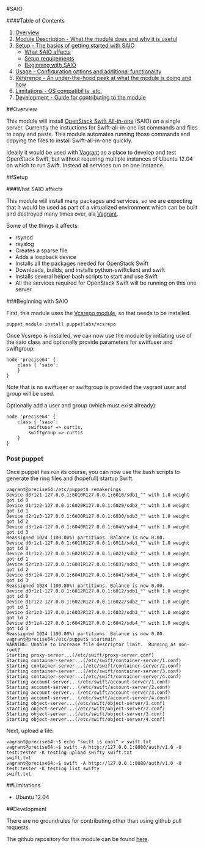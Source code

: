 #SAIO

####Table of Contents

1. [Overview](#overview)
2. [Module Description - What the module does and why it is useful](#module-description)
3. [Setup - The basics of getting started with SAIO](#setup)
    * [What SAIO affects](#what-saio-affects)
    * [Setup requirements](#setup-requirements)
    * [Beginning with SAIO](#beginning-with-saio)
4. [Usage - Configuration options and additional functionality](#usage)
5. [Reference - An under-the-hood peek at what the module is doing and how](#reference)
5. [Limitations - OS compatibility, etc.](#limitations)
6. [Development - Guide for contributing to the module](#development)

##Overview

This module will install [OpenStack Swift All-in-one](http://docs.openstack.org/developer/swift/development_saio.html) (SAIO) on a single server. Currently the instuctions for Swift-all-in-one list commands and files to copy and paste. This module automates running those commands and copying the files to install Swift-all-in-one quickly.

Ideally it would be used with [Vagrant](http://vagrantup.com) as a place to develop and test OpenStack Swift, but without requiring multiple instances of Ubuntu 12.04 on which to run Swift. Instead all services run on one instance.     

##Setup

###What SAIO affects

This module will install many packages and services, so we are expecting that it would be used as part of a virtualized environment which can be built and destroyed many times over, ala [Vagrant](http://vagrantup.com).

Some of the things it affects:

* rsyncd
* rsyslog
* Creates a sparse file
* Adds a loopback device 
* Installs all the packages needed for OpenStack Swift 
* Downloads, builds, and installs python-swiftclient and swift
* Installs several helper bash scripts to start and use Swift
* All the services required for OpenStack Swift will be running on this one server
 
###Beginning with SAIO	

First, this module uses the [Vcsrepo module](https://forge.puppetlabs.com/puppetlabs/vcsrepo), so that needs to be installed.

```
puppet module install puppetlabs/vcsrepo
```

Once Vcsrepo is installed, we can now use the module by initiating use of the saio class and optionally provide parameters for swiftuser and swiftgroup:

```
node 'precise64' {
	class { 'saio':
	}
}
```
Note that is no swiftuser or swiftgroup is provided the vagrant user and group will be used.

Optionally add a user and group (which must exist already):

```
node 'precise64' {
	class { 'saio':
		swiftuser => curtis,
		swiftgroup => curtis
	}
}
```

### Post puppet

Once puppet has run its course, you can now use the bash scripts to generate the ring files and (hopefull) startup Swift.

```
vagrant@precise64:/etc/puppet$ remakerings 
Device d0r1z1-127.0.0.1:6010R127.0.0.1:6010/sdb1_"" with 1.0 weight got id 0
Device d1r1z2-127.0.0.1:6020R127.0.0.1:6020/sdb2_"" with 1.0 weight got id 1
Device d2r1z3-127.0.0.1:6030R127.0.0.1:6030/sdb3_"" with 1.0 weight got id 2
Device d3r1z4-127.0.0.1:6040R127.0.0.1:6040/sdb4_"" with 1.0 weight got id 3
Reassigned 1024 (100.00%) partitions. Balance is now 0.00.
Device d0r1z1-127.0.0.1:6011R127.0.0.1:6011/sdb1_"" with 1.0 weight got id 0
Device d1r1z2-127.0.0.1:6021R127.0.0.1:6021/sdb2_"" with 1.0 weight got id 1
Device d2r1z3-127.0.0.1:6031R127.0.0.1:6031/sdb3_"" with 1.0 weight got id 2
Device d3r1z4-127.0.0.1:6041R127.0.0.1:6041/sdb4_"" with 1.0 weight got id 3
Reassigned 1024 (100.00%) partitions. Balance is now 0.00.
Device d0r1z1-127.0.0.1:6012R127.0.0.1:6012/sdb1_"" with 1.0 weight got id 0
Device d1r1z2-127.0.0.1:6022R127.0.0.1:6022/sdb2_"" with 1.0 weight got id 1
Device d2r1z3-127.0.0.1:6032R127.0.0.1:6032/sdb3_"" with 1.0 weight got id 2
Device d3r1z4-127.0.0.1:6042R127.0.0.1:6042/sdb4_"" with 1.0 weight got id 3
Reassigned 1024 (100.00%) partitions. Balance is now 0.00.
vagrant@precise64:/etc/puppet$ startmain 
WARNING: Unable to increase file descriptor limit.  Running as non-root?
Starting proxy-server...(/etc/swift/proxy-server.conf)
Starting container-server...(/etc/swift/container-server/1.conf)
Starting container-server...(/etc/swift/container-server/2.conf)
Starting container-server...(/etc/swift/container-server/3.conf)
Starting container-server...(/etc/swift/container-server/4.conf)
Starting account-server...(/etc/swift/account-server/1.conf)
Starting account-server...(/etc/swift/account-server/2.conf)
Starting account-server...(/etc/swift/account-server/3.conf)
Starting account-server...(/etc/swift/account-server/4.conf)
Starting object-server...(/etc/swift/object-server/1.conf)
Starting object-server...(/etc/swift/object-server/2.conf)
Starting object-server...(/etc/swift/object-server/3.conf)
Starting object-server...(/etc/swift/object-server/4.conf)
```

Next, upload a file:

```
vagrant@precise64:~$ echo "swift is cool" > swift.txt
vagrant@precise64:~$ swift -A http://127.0.0.1:8080/auth/v1.0 -U test:tester -K testing upload swifty swift.txt 
swift.txt
vagrant@precise64:~$ swift -A http://127.0.0.1:8080/auth/v1.0 -U test:tester -K testing list swifty       
swift.txt
```

##Limitations

* Ubuntu 12.04

##Development

There are no groundrules for contributing other than using github pull requests.

The github repository for this module can be found [here](http://github.com/curtisgithub/puppet-saio).

